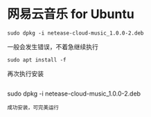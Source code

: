 # 网易云音乐 for Ubuntu
```
sudo dpkg -i netease-cloud-music_1.0.0-2.deb
```
一般会发生错误，不着急继续执行
```
sudo apt install -f
```
再次执行安装
```
```
sudo dpkg -i netease-cloud-music_1.0.0-2.deb
```
成功安装，可完美运行


